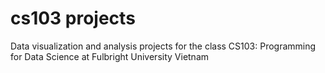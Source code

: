 # cs103 projects
 Data visualization and analysis projects for the class CS103: Programming for Data Science at Fulbright University Vietnam
